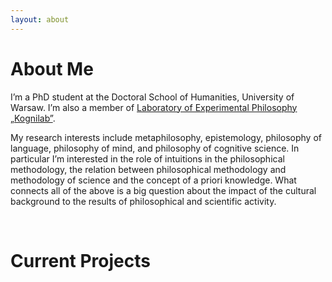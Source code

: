 ```yaml
---
layout: about 
---
```


# About Me
I’m a PhD student at the Doctoral School of Humanities, University of Warsaw. I’m also a member of <a href="http://kognilab.pl/wordpress/en/laboratory-of-experimental-philosophy-kognilab/">Laboratory of Experimental Philosophy „Kognilab”</a>.

My research interests include metaphilosophy, epistemology, philosophy of language, philosophy of mind, and philosophy of cognitive science. In particular I’m interested in the role of intuitions in the philosophical methodology, the relation between philosophical methodology and methodology of science and the concept of a priori knowledge. What connects all of the above is a big question about the impact of the cultural background to the results of philosophical and scientific activity.  

<br/>

# Current Projects


<br/> 
